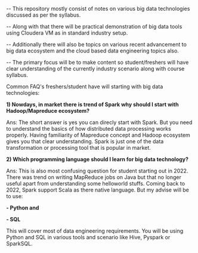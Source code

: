 -- This repository mostly consist of notes on various big data technologies discussed as per the syllabus.

-- Along with that there will be practical demonstration of big data tools using Cloudera VM as in standard industry setup.

-- Additionally there will also be topics on various recent advancement to big data ecosystem and the cloud based data engineering topics also.

-- The primary focus will be to make content so student/freshers will have clear understanding of the currently industry scenario along with course syllabus.



Common FAQ's freshers/student have will starting with big data technologies:

<b> 1) Nowdays, in market there is trend of Spark why should I start with Hadoop/Mapreduce ecosystem? </b>

Ans: The short answer is yes you can direcly start with Spark. But you need to understand the basics of how distributed data processing works properly.
Having familiarity of Mapreduce concept and Hadoop ecosystem gives you that clear understanding. Spark is just one of the data transformation or processing tool
that is popular in market.


<b> 2) Which programming language should I learn for big data technology? </b> 

Ans: This is also most confusing question for student starting out in 2022. There was trend on writing MapReduce jobs on Java but that no longer useful apart 
from understanding some helloworld stuffs. Coming back to 2022, Spark support Scala as there native language. But my advise will be to use:

<b>  - Python and </b> 

<b>  - SQL</b> 

This will cover most of data engineering requirements. You will be using Python and SQL in various tools and scenario like Hive, Pyspark or SparkSQL.



